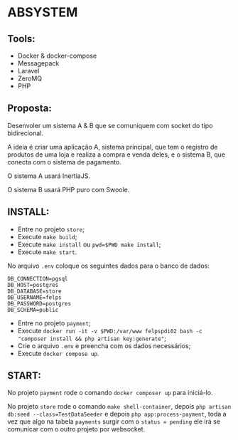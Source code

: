 # ABSYSTEM

## Tools:

- Docker & docker-compose
- Messagepack
- Laravel
- ZeroMQ
- PHP

## Proposta:

Desenvoler um sistema A & B que se comuniquem com socket do tipo bidirecional.

A ideia é criar uma aplicação A, sistema principal, que tem o registro de produtos de uma loja e realiza a compra e venda deles, e o sistema B, que conecta com o sistema de pagamento.

O sistema A usará InertiaJS.

O sistema B usará PHP puro com Swoole.

## INSTALL:

- Entre no projeto `store`;
- Execute `make build`;
- Execute `make install` ou `pwd=$PWD make install`;
- Execute `make start`.

No arquivo `.env` coloque os seguintes dados para o banco de dados:

```env
DB_CONNECTION=pgsql
DB_HOST=postgres
DB_DATABASE=store
DB_USERNAME=felps
DB_PASSWORD=postgres
DB_SCHEMA=public
```

- Entre no projeto `payment`;
- Execute `docker run -it -v $PWD:/var/www felpspdi02 bash -c "composer install && php artisan key:generate"`;
- Crie o arquivo `.env` e preencha com os dados necessários;
- Execute `docker compose up`.

## START:

No projeto `payment` rode o comando `docker composer up` para iniciá-lo.

No projeto `store` rode o comando `make shell-container`, depois `php artisan db:seed --class=TestDataSeeder` e depois `php app:process-payment`, toda a vez que algo na tabela `payments` surgir com o `status = pending` ele irá se comunicar com o outro projeto por websocket.
